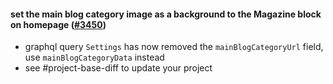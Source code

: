 #### set the main blog category image as a background to the Magazine block on homepage ([#3450](https://github.com/shopsys/shopsys/pull/3450))

-   graphql query `Settings` has now removed the `mainBlogCategoryUrl` field, use `mainBlogCategoryData` instead
-   see #project-base-diff to update your project
